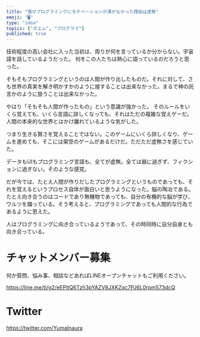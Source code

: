 ```yaml
---
title: "僕がプログラミングにモチベーションが湧かなかった理由は虚無"
emoji: "🖥"
type: "idea"
topics: ["ポエム", "プログラマ"]
published: true
---
```


技術程度の高い会社に入った当初は、周りが何を言っているか分からない。宇宙語を話しているようだった。
何をこの人たちは熱心に語っているのだろうと思った。

そもそもプログラミングというのは人間が作り出したものだ。それに対して、さも世界の真実を解き明かすかのように接することは出来なかった。まるで神の託言かのように扱うことは出来なかった。

やはり「そもそも人間が作ったもの」という意識が強かった。
そのルールをいくら覚えても、いくら言語に詳しくなっても、それはただの複雑な覚えゲーだ。人間の本来的な世界とはかけ離れているような気がした。

つまり生きる賢さを覚えることではない。このゲームにいくら詳しくなり、ゲームを進めても、そこには架空のゲームがあるだけだ。ただただ虚無さを感じていた。

データもUIもプログラミング言語も、全てが虚無。全ては器に過ぎず、フィクションに過ぎない。そのような感覚。

だが今では、たとえ人間が作りだしたプログラミングというものであっても、それを覚えるというプロセス自体が面白いと思うようになった。脳の陶冶である。たとえ向き合うのはコードであり無機物であっても、自分の有機的な脳が学び、ワルツを踊っている。そう考えると、プログラミングであっても人間的な行為であるように思えた。

人はプログラミングに向き合っているようであって、その時同時に自分自身とも向き合っている。



<!-- Update From Qiita API -->

# チャットメンバー募集


何か質問、悩み事、相談などあればLINEオープンチャットもご利用ください。

https://line.me/ti/g2/eEPltQ6Tzh3pYAZV8JXKZqc7PJ6L0rpm573dcQ





# Twitter


https://twitter.com/YumaInaura


<!-- Update From Qiita API -->


